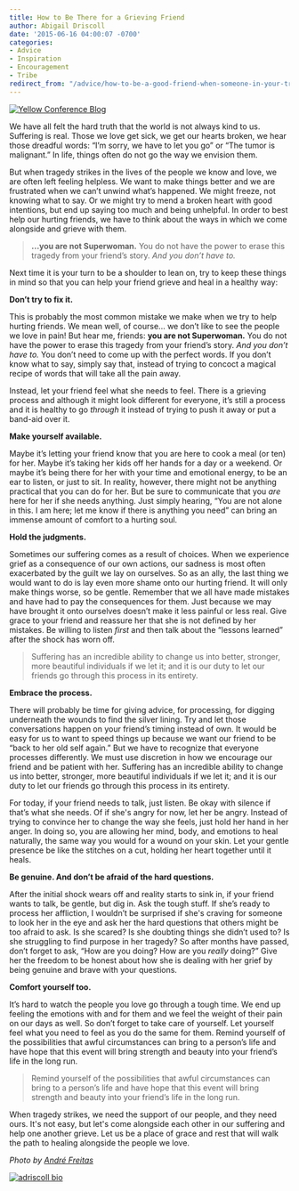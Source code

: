 ```yaml
---
title: How to Be There for a Grieving Friend
author: Abigail Driscoll
date: '2015-06-16 04:00:07 -0700'
categories:
- Advice
- Inspiration
- Encouragement
- Tribe
redirect_from: "/advice/how-to-be-a-good-friend-when-someone-in-your-tribe-is-grieving/"
---
```


[![Yellow Conference Blog](https://yellow-blog-images.imgix.net/2015/06/Andre-Freitas-copy.jpg)](https://yellow-blog-images.imgix.net/2015/06/Andre-Freitas-copy.jpg)

We have all felt the hard truth that the world is not always kind to us. Suffering is real. Those we love get sick, we get our hearts broken, we hear those dreadful words: “I’m sorry, we have to let you go” or “The tumor is malignant.” In life, things often do not go the way we envision them.

But when tragedy strikes in the lives of the people we know and love, we are often left feeling helpless. We want to make things better and we are frustrated when we can’t unwind what’s happened. We might freeze, not knowing what to say. Or we might try to mend a broken heart with good intentions, but end up saying too much and being unhelpful. In order to best help our hurting friends, we have to think about the ways in which we come alongside and grieve with them.

> **...you are not Superwoman.** You do not have the power to erase this tragedy from your friend’s story. _And you don’t have to._

Next time it is your turn to be a shoulder to lean on, try to keep these things in mind so that you can help your friend grieve and heal in a healthy way:

**Don’t try to fix it.**

This is probably the most common mistake we make when we try to help hurting friends. We mean well, of course... we don’t like to see the people we love in pain! But hear me, friends: **you are not Superwoman.** You do not have the power to erase this tragedy from your friend’s story. _And you don’t have to._ You don’t need to come up with the perfect words. If you don’t know what to say, simply say that, instead of trying to concoct a magical recipe of words that will take all the pain away.

Instead, let your friend feel what she needs to feel. There is a grieving process and although it might look different for everyone, it’s still a process and it is healthy to go _through_ it instead of trying to push it away or put a band-aid over it.

**Make yourself available.**

Maybe it’s letting your friend know that you are here to cook a meal (or ten) for her. Maybe it’s taking her kids off her hands for a day or a weekend. Or maybe it’s being there for her with your time and emotional energy, to be an ear to listen, or just to sit. In reality, however, there might not be anything practical that you can do for her. But be sure to communicate that you _are_ here for her if she needs anything. Just simply hearing, “You are not alone in this. I am here; let me know if there is anything you need” can bring an immense amount of comfort to a hurting soul.

**Hold the judgments.**

Sometimes our suffering comes as a result of choices. When we experience grief as a consequence of our own actions, our sadness is most often exacerbated by the guilt we lay on ourselves. So as an ally, the last thing we would want to do is lay even more shame onto our hurting friend. It will only make things worse, so be gentle. Remember that we all have made mistakes and have had to pay the consequences for them. Just because we may have brought it onto ourselves doesn’t make it less painful or less real. Give grace to your friend and reassure her that she is not defined by her mistakes. Be willing to listen _first_ and then talk about the “lessons learned” after the shock has worn off.

> Suffering has an incredible ability to change us into better, stronger, more beautiful individuals if we let it; and it is our duty to let our friends go through this process in its entirety.

**Embrace the process.**

There will probably be time for giving advice, for processing, for digging underneath the wounds to find the silver lining. Try and let those conversations happen on your friend’s timing instead of own. It would be easy for us to want to speed things up because we want our friend to be “back to her old self again.” But we have to recognize that everyone processes differently. We must use discretion in how we encourage our friend and be patient with her. Suffering has an incredible ability to change us into better, stronger, more beautiful individuals if we let it; and it is our duty to let our friends go through this process in its entirety.

For today, if your friend needs to talk, just listen. Be okay with silence if that’s what she needs. Of if she's angry for now, let her be angry. Instead of trying to convince her to change the way she feels, just hold her hand in her anger. In doing so, you are allowing her mind, body, and emotions to heal naturally, the same way you would for a wound on your skin. Let your gentle presence be like the stitches on a cut, holding her heart together until it heals.

**Be genuine. And don’t be afraid of the hard questions.**

After the initial shock wears off and reality starts to sink in, if your friend wants to talk, be gentle, but dig in. Ask the tough stuff. If she’s ready to process her affliction, I wouldn’t be surprised if she's craving for someone to look her in the eye and ask her the hard questions that others might be too afraid to ask. Is she scared? Is she doubting things she didn’t used to? Is she struggling to find purpose in her tragedy? So after months have passed, don’t forget to ask, “How are you doing? How are you _really_ doing?” Give her the freedom to be honest about how she is dealing with her grief by being genuine and brave with your questions.

**Comfort yourself too.**

It’s hard to watch the people you love go through a tough time. We end up feeling the emotions with and for them and we feel the weight of their pain on our days as well. So don’t forget to take care of yourself. Let yourself feel what you need to feel as you do the same for them. Remind yourself of the possibilities that awful circumstances can bring to a person’s life and have hope that this event will bring strength and beauty into your friend’s life in the long run.

> Remind yourself of the possibilities that awful circumstances can bring to a person’s life and have hope that this event will bring strength and beauty into your friend’s life in the long run.

When tragedy strikes, we need the support of our people, and they need ours. It's not easy, but let's come alongside each other in our suffering and help one another grieve. Let us be a place of grace and rest that will walk the path to healing alongside the people we love.

_Photo by [André Freitas](https://unsplash.com/andrekerygma)_

[![adriscoll bio](https://yellow-blog-images.imgix.net/2015/01/adriscoll1.jpg)](http://www.ritesofasylum.com/)
